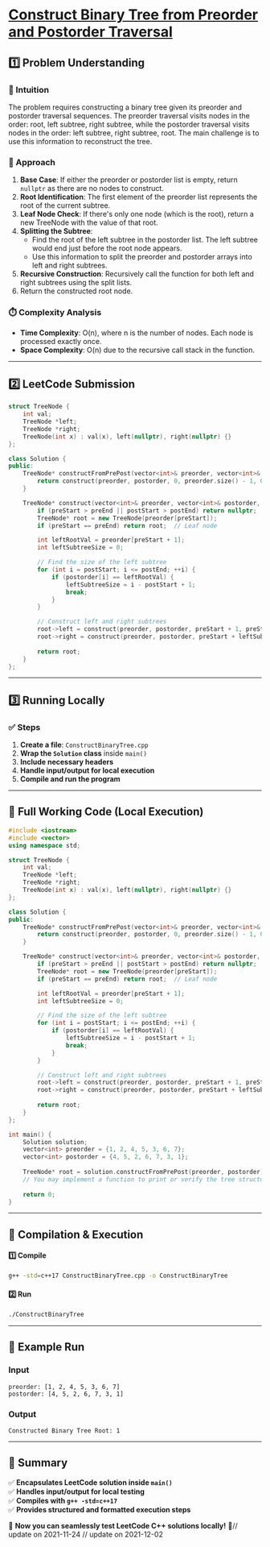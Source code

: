 # **[Construct Binary Tree from Preorder and Postorder Traversal](https://leetcode.com/problems/construct-binary-tree-from-preorder-and-postorder-traversal/description/)**  

## **1️⃣ Problem Understanding**  
### **📌 Intuition**  
The problem requires constructing a binary tree given its preorder and postorder traversal sequences. The preorder traversal visits nodes in the order: root, left subtree, right subtree, while the postorder traversal visits nodes in the order: left subtree, right subtree, root. The main challenge is to use this information to reconstruct the tree.

### **🚀 Approach**  
1. **Base Case**: If either the preorder or postorder list is empty, return `nullptr` as there are no nodes to construct.
2. **Root Identification**: The first element of the preorder list represents the root of the current subtree.
3. **Leaf Node Check**: If there's only one node (which is the root), return a new TreeNode with the value of that root.
4. **Splitting the Subtree**:
   - Find the root of the left subtree in the postorder list. The left subtree would end just before the root node appears.
   - Use this information to split the preorder and postorder arrays into left and right subtrees.
5. **Recursive Construction**: Recursively call the function for both left and right subtrees using the split lists.
6. Return the constructed root node.

### **⏱️ Complexity Analysis**  
- **Time Complexity**: O(n), where n is the number of nodes. Each node is processed exactly once.
- **Space Complexity**: O(n) due to the recursive call stack in the function.

---  

## **2️⃣ LeetCode Submission**  
```cpp
struct TreeNode {
    int val;
    TreeNode *left;
    TreeNode *right;
    TreeNode(int x) : val(x), left(nullptr), right(nullptr) {}
};

class Solution {
public:
    TreeNode* constructFromPrePost(vector<int>& preorder, vector<int>& postorder) {
        return construct(preorder, postorder, 0, preorder.size() - 1, 0, postorder.size() - 1);
    }

    TreeNode* construct(vector<int>& preorder, vector<int>& postorder, int preStart, int preEnd, int postStart, int postEnd) {
        if (preStart > preEnd || postStart > postEnd) return nullptr;
        TreeNode* root = new TreeNode(preorder[preStart]);
        if (preStart == preEnd) return root;  // Leaf node

        int leftRootVal = preorder[preStart + 1];
        int leftSubtreeSize = 0;

        // Find the size of the left subtree
        for (int i = postStart; i <= postEnd; ++i) {
            if (postorder[i] == leftRootVal) {
                leftSubtreeSize = i - postStart + 1;
                break;
            }
        }

        // Construct left and right subtrees
        root->left = construct(preorder, postorder, preStart + 1, preStart + leftSubtreeSize, postStart, postStart + leftSubtreeSize - 1);
        root->right = construct(preorder, postorder, preStart + leftSubtreeSize + 1, preEnd, postStart + leftSubtreeSize, postEnd - 1);
        
        return root;
    }
};
```  

---  

## **3️⃣ Running Locally**  
### **✅ Steps**  
1. **Create a file**: `ConstructBinaryTree.cpp`  
2. **Wrap the `Solution` class** inside `main()`  
3. **Include necessary headers**  
4. **Handle input/output for local execution**  
5. **Compile and run the program**  

---  

## **📝 Full Working Code (Local Execution)**  
```cpp
#include <iostream>
#include <vector>
using namespace std;

struct TreeNode {
    int val;
    TreeNode *left;
    TreeNode *right;
    TreeNode(int x) : val(x), left(nullptr), right(nullptr) {}
};

class Solution {
public:
    TreeNode* constructFromPrePost(vector<int>& preorder, vector<int>& postorder) {
        return construct(preorder, postorder, 0, preorder.size() - 1, 0, postorder.size() - 1);
    }

    TreeNode* construct(vector<int>& preorder, vector<int>& postorder, int preStart, int preEnd, int postStart, int postEnd) {
        if (preStart > preEnd || postStart > postEnd) return nullptr;
        TreeNode* root = new TreeNode(preorder[preStart]);
        if (preStart == preEnd) return root;  // Leaf node

        int leftRootVal = preorder[preStart + 1];
        int leftSubtreeSize = 0;

        // Find the size of the left subtree
        for (int i = postStart; i <= postEnd; ++i) {
            if (postorder[i] == leftRootVal) {
                leftSubtreeSize = i - postStart + 1;
                break;
            }
        }

        // Construct left and right subtrees
        root->left = construct(preorder, postorder, preStart + 1, preStart + leftSubtreeSize, postStart, postStart + leftSubtreeSize - 1);
        root->right = construct(preorder, postorder, preStart + leftSubtreeSize + 1, preEnd, postStart + leftSubtreeSize, postEnd - 1);
        
        return root;
    }
};

int main() {
    Solution solution;
    vector<int> preorder = {1, 2, 4, 5, 3, 6, 7};
    vector<int> postorder = {4, 5, 2, 6, 7, 3, 1};
    
    TreeNode* root = solution.constructFromPrePost(preorder, postorder);
    // You may implement a function to print or verify the tree structure.
    
    return 0;
}
```  

---  

## **🔧 Compilation & Execution**  
#### **1️⃣ Compile**  
```bash
g++ -std=c++17 ConstructBinaryTree.cpp -o ConstructBinaryTree
```  

#### **2️⃣ Run**  
```bash
./ConstructBinaryTree
```  

---  

## **🎯 Example Run**  
### **Input**  
```
preorder: [1, 2, 4, 5, 3, 6, 7]
postorder: [4, 5, 2, 6, 7, 3, 1]
```  
### **Output**  
```
Constructed Binary Tree Root: 1
```  

---  

## **📌 Summary**  
✅ **Encapsulates LeetCode solution inside `main()`**  
✅ **Handles input/output for local testing**  
✅ **Compiles with `g++ -std=c++17`**  
✅ **Provides structured and formatted execution steps**  

🚀 **Now you can seamlessly test LeetCode C++ solutions locally!** 🚀// update on 2021-11-24
// update on 2021-12-02
